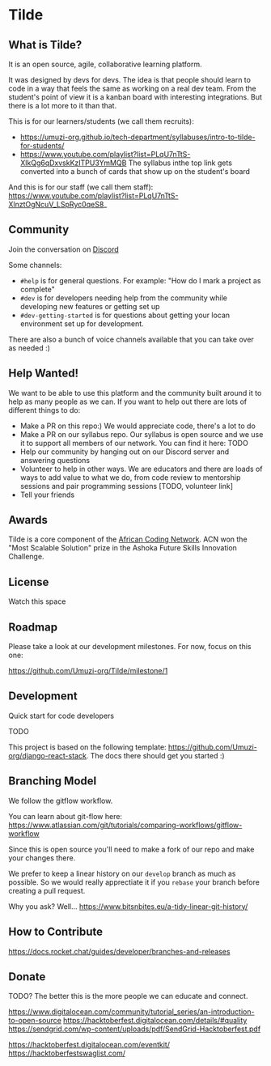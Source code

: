 # Tilde

## What is Tilde?

It is an open source, agile, collaborative learning platform.

It was designed by devs for devs. The idea is that people should learn to code in a way that feels the same as working on a real dev team. From the student's point of view it is a kanban board with interesting integrations. But there is a lot more to it than that.

This is for our learners/students (we call them recruits):

- https://umuzi-org.github.io/tech-department/syllabuses/intro-to-tilde-for-students/
- https://www.youtube.com/playlist?list=PLqU7nTtS-XlkQg6qDxvskKzITPU3YmMQB
  The syllabus inthe top link gets converted into a bunch of cards that show up on the student's board

And this is for our staff (we call them staff):
https://www.youtube.com/playlist?list=PLqU7nTtS-XlnztOgNcuV_LSpRyc0qeS8_

## Community

Join the conversation on [Discord](https://discord.gg/HMn3haq)

Some channels:

- `#help` is for general questions. For example: "How do I mark a project as complete"
- `#dev` is for developers needing help from the community while developing new features or getting set up
- `#dev-getting-started` is for questions about getting your locan environment set up for development.

There are also a bunch of voice channels available that you can take over as needed :)

## Help Wanted!

We want to be able to use this platform and the community built around it to help as many people as we can. If you want to help out there are lots of different things to do:

- Make a PR on this repo:) We would appreciate code, there's a lot to do
- Make a PR on our syllabus repo. Our syllabus is open source and we use it to support all members of our network. You can find it here: TODO
- Help our community by hanging out on our Discord server and answering questions
- Volunteer to help in other ways. We are educators and there are loads of ways to add value to what we do, from code review to mentorship sessions and pair programming sessions [TODO, volunteer link]
- Tell your friends

## Awards

Tilde is a core component of the [African Coding Network](https://www.africancoding.network/). ACN won the "Most Scalable Solution" prize in the Ashoka Future Skills Innovation Challenge.

## License

Watch this space

## Roadmap

Please take a look at our development milestones.
For now, focus on this one:

https://github.com/Umuzi-org/Tilde/milestone/1

## Development

Quick start for code developers

TODO

This project is based on the following template: https://github.com/Umuzi-org/django-react-stack. The docs there should get you started :)

## Branching Model

We follow the gitflow workflow.

You can learn about git-flow here: https://www.atlassian.com/git/tutorials/comparing-workflows/gitflow-workflow

Since this is open source you'll need to make a fork of our repo and make your changes there.

We prefer to keep a linear history on our `develop` branch as much as possible. So we would really apprectiate it if you `rebase` your branch before creating a pull request.

Why you ask? Well... https://www.bitsnbites.eu/a-tidy-linear-git-history/

## How to Contribute

https://docs.rocket.chat/guides/developer/branches-and-releases

## Donate

TODO?
The better this is the more people we can educate and connect.


https://www.digitalocean.com/community/tutorial_series/an-introduction-to-open-source
https://hacktoberfest.digitalocean.com/details/#quality
https://sendgrid.com/wp-content/uploads/pdf/SendGrid-Hacktoberfest.pdf

https://hacktoberfest.digitalocean.com/eventkit/
https://hacktoberfestswaglist.com/
